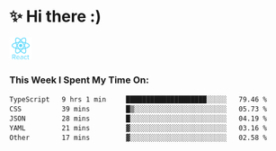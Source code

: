 <h1 align="left">✨ Hi there :)</h1>

  <a href="https://reactjs.org/" target="_blank" rel="noreferrer">   
    <img src="https://raw.githubusercontent.com/devicons/devicon/master/icons/react/react-original-wordmark.svg" alt="react" width="40"     
    height="40"/></a>
 
<h3 align="left">This Week I Spent My Time On:</h3>
<!--START_SECTION:waka-->

```txt
TypeScript   9 hrs 1 min     ████████████████████░░░░░   79.46 %
CSS          39 mins         █▒░░░░░░░░░░░░░░░░░░░░░░░   05.73 %
JSON         28 mins         █░░░░░░░░░░░░░░░░░░░░░░░░   04.19 %
YAML         21 mins         ▓░░░░░░░░░░░░░░░░░░░░░░░░   03.16 %
Other        17 mins         ▓░░░░░░░░░░░░░░░░░░░░░░░░   02.58 %
```

<!--END_SECTION:waka-->

